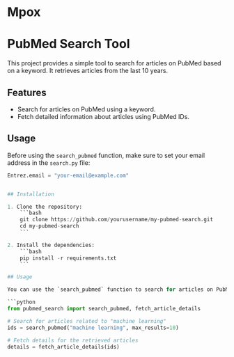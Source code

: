 # Mpox
# PubMed Search Tool

This project provides a simple tool to search for articles on PubMed based on a keyword. It retrieves articles from the last 10 years.

## Features

- Search for articles on PubMed using a keyword.
- Fetch detailed information about articles using PubMed IDs.

## Usage

Before using the `search_pubmed` function, make sure to set your email address in the `search.py` file:

```python
Entrez.email = "your-email@example.com"


## Installation

1. Clone the repository:
    ```bash
    git clone https://github.com/yourusername/my-pubmed-search.git
    cd my-pubmed-search
    ```

2. Install the dependencies:
    ```bash
    pip install -r requirements.txt
    ```

## Usage

You can use the `search_pubmed` function to search for articles on PubMed:

```python
from pubmed_search import search_pubmed, fetch_article_details

# Search for articles related to "machine learning"
ids = search_pubmed("machine learning", max_results=10)

# Fetch details for the retrieved articles
details = fetch_article_details(ids)

